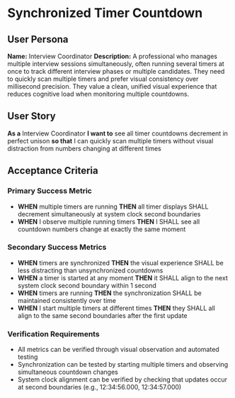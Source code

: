 # Synchronized Timer Countdown

## User Persona

**Name:** Interview Coordinator
**Description:** A professional who manages multiple interview sessions simultaneously, often running several timers at once to track different interview phases or multiple candidates. They need to quickly scan multiple timers and prefer visual consistency over millisecond precision. They value a clean, unified visual experience that reduces cognitive load when monitoring multiple countdowns.

## User Story

**As a** Interview Coordinator
**I want to** see all timer countdowns decrement in perfect unison
**so that** I can quickly scan multiple timers without visual distraction from numbers changing at different times

## Acceptance Criteria

### Primary Success Metric

- **WHEN** multiple timers are running **THEN** all timer displays SHALL decrement simultaneously at system clock second boundaries
- **WHEN** I observe multiple running timers **THEN** I SHALL see all countdown numbers change at exactly the same moment

### Secondary Success Metrics

- **WHEN** timers are synchronized **THEN** the visual experience SHALL be less distracting than unsynchronized countdowns
- **WHEN** a timer is started at any moment **THEN** it SHALL align to the next system clock second boundary within 1 second
- **WHEN** timers are running **THEN** the synchronization SHALL be maintained consistently over time
- **WHEN** I start multiple timers at different times **THEN** they SHALL all align to the same second boundaries after the first update

### Verification Requirements

- All metrics can be verified through visual observation and automated testing
- Synchronization can be tested by starting multiple timers and observing simultaneous countdown changes
- System clock alignment can be verified by checking that updates occur at second boundaries (e.g., 12:34:56.000, 12:34:57.000)
